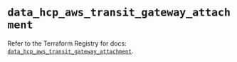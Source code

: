 # `data_hcp_aws_transit_gateway_attachment`

Refer to the Terraform Registry for docs: [`data_hcp_aws_transit_gateway_attachment`](https://registry.terraform.io/providers/hashicorp/hcp/0.94.1/docs/data-sources/aws_transit_gateway_attachment).

